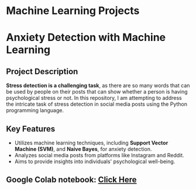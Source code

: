 # Machine Learning Projects
# Anxiety Detection with Machine Learning

## Project Description

**Stress detection is a challenging task**, as there are so many words that can be used by people on their posts that can show whether a person is having psychological stress or not. In this repository, I am attempting to address the intricate task of stress detection in social media posts using the Python programming language.

## Key Features

- Utilizes machine learning techniques, including **Support Vector Machine (SVM)**, and **Naive Bayes**, for anxiety detection.
- Analyzes social media posts from platforms like Instagram and Reddit.
- Aims to provide insights into individuals' psychological well-being.

## Google Colab notebook: [Click Here](https://colab.research.google.com/drive/1kBVrrzWt_JJaVkHlaE0xXyJ5lg8umNBk#scrollTo=qY9SP2QjOpvd)
